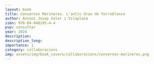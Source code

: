 ```yaml
---
layout: book
title: Converses Marineres. L'antic Grau de Torreblanca
author: Antoni Josep Xaler i Vilaplana
isbn: 978-84-948195-4-4
pvp: consultar
year: 2024
description: 
description_long: 
importance: 1
category: collaboracions
img: assets/img/book_covers/collaboracions/converses-marineres.png
---
```

